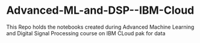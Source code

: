 # Advanced-ML-and-DSP--IBM-Cloud

This Repo holds the notebooks created during Advanced Machine Learning and Digital Signal Processing course on IBM CLoud pak for data
